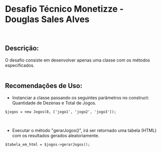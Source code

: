 # Desafio Técnico Monetizze - Douglas Sales Alves
<br>

## Descrição:
O desafio consiste em desenvolver apenas uma classe com os métodos especificados.
<br>
<br>

## Recomendações de Uso:
- Instanciar a classe passando os seguintes parâmetros no construct: Quantidade de Dezenas e Total de Jogos.
```
$jogos = new Jogos(8, ['jogo1', 'jogo2', 'jogo3']);
```

<br>

- Executar o método "gerarJogos()", irá ser retornado uma tabela (HTML) com os resultados gerados aleatoriamente.
```
$tabela_em_html = $jogos->gerarJogos();
```
